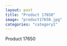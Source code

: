 ```yaml
---
layout: post
title: "Product 17650"
image: "product17650.jpg"
categories: "category1"
---
```

Product 17650
